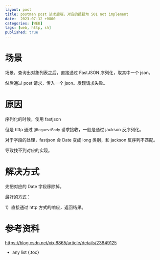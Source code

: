 ```yaml
---
layout: post
title: postman post 请求后端，对应的报错为 501 not implement
date:  2023-07-12 +0800
categories: [WEB]
tags: [web, http, sh]
published: true
---
```


# 场景

场景，查询出对象列表之后，直接通过 FastJSON 序列化，取其中一个 json。

然后通过 post 请求，传入一个 json。发现请求失败。

# 原因

序列化的时候，使用 fastjson

但是 http 通过 `@RequestBody` 请求接收，一般是通过 jackson 反序列化。

对于字段的处理，fastjson 会 Date 变成 long 类别，和 jackson 反序列不匹配。

导致找不到对应的实现。

# 解决方式

先把对应的 Date 字段移除掉。

最好的方式：

1）直接通过 http 方式的响应，返回结果。

# 参考资料

https://blog.csdn.net/xixi8865/article/details/23849125

* any list
{:toc}